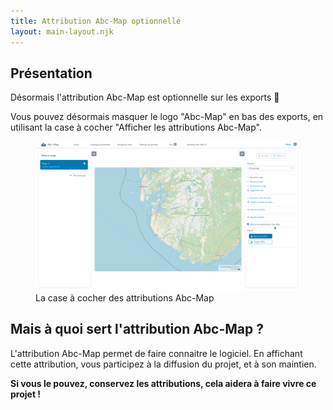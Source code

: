 ```yaml
---
title: Attribution Abc-Map optionnelle
layout: main-layout.njk
---
```


## Présentation

Désormais l'attribution Abc-Map est optionnelle sur les exports 🥳

Vous pouvez désormais masquer le logo "Abc-Map" en bas des exports, en utilisant la case à cocher "Afficher les attributions Abc-Map".

<figure class="figure">
    <img src="screenshot-1.png" alt="La case à cocher des attributions Abc-Map">
    <figcaption>La case à cocher des attributions Abc-Map</figcaption>
</figure>

## Mais à quoi sert l'attribution Abc-Map ?

L'attribution Abc-Map permet de faire connaitre le logiciel. En affichant cette attribution, vous participez à
la diffusion du projet, et à son maintien.

**Si vous le pouvez, conservez les attributions, cela aidera à faire vivre ce projet !**
